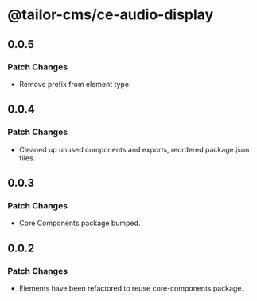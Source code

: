 # @tailor-cms/ce-audio-display

## 0.0.5

### Patch Changes

- Remove prefix from element type.

## 0.0.4

### Patch Changes

- Cleaned up unused components and exports, reordered package.json files.

## 0.0.3

### Patch Changes

- Core Components package bumped.

## 0.0.2

### Patch Changes

- Elements have been refactored to reuse core-components package.
